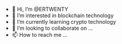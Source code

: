 - 👋 Hi, I’m @ERTWENTY
- 👀 I’m interested in blockchain technology
- 🌱 I’m currently learning crypto technology
- 💞️ I’m looking to collaborate on ...
- 📫 How to reach me ...

<!---
ERTWENTY/ERTWENTY is a ✨ special ✨ repository because its `README.md` (this file) appears on your GitHub profile.
You can click the Preview link to take a look at your changes.
--->
